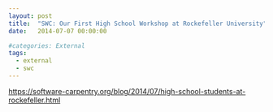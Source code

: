 ```yaml
---
layout: post
title:  "SWC: Our First High School Workshop at Rockefeller University"
date:   2014-07-07 00:00:00

#categories: External
tags:
  - external
  - swc
---
```


https://software-carpentry.org/blog/2014/07/high-school-students-at-rockefeller.html
